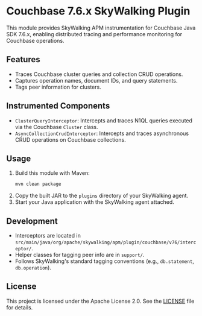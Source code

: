# Couchbase 7.6.x SkyWalking Plugin

This module provides SkyWalking APM instrumentation for Couchbase Java SDK 7.6.x, enabling distributed tracing and performance monitoring for Couchbase operations.

## Features
- Traces Couchbase cluster queries and collection CRUD operations.
- Captures operation names, document IDs, and query statements.
- Tags peer information for clusters.

## Instrumented Components
- `ClusterQueryInterceptor`: Intercepts and traces N1QL queries executed via the Couchbase `Cluster` class.
- `AsyncCollectionCrudInterceptor`: Intercepts and traces asynchronous CRUD operations on Couchbase collections.

## Usage
1. Build this module with Maven:
   ```bash
   mvn clean package
   ```
2. Copy the built JAR to the `plugins` directory of your SkyWalking agent.
3. Start your Java application with the SkyWalking agent attached.

## Development
- Interceptors are located in `src/main/java/org/apache/skywalking/apm/plugin/couchbase/v76/interceptor/`.
- Helper classes for tagging peer info are in `support/`.
- Follows SkyWalking's standard tagging conventions (e.g., `db.statement`, `db.operation`).

## License
This project is licensed under the Apache License 2.0. See the [LICENSE](http://www.apache.org/licenses/LICENSE-2.0) file for details.
